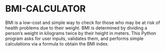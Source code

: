 # BMI-CALCULATOR
BMI is a low-cost and simple way to check for those who may be at risk of health problems due to their weight. BMI is determined by dividing a person’s weight in kilograms twice by their height in meters.
This Python program asks for user inputs, validates them, and performs simple calculations via a formula to obtain the BMI index.
